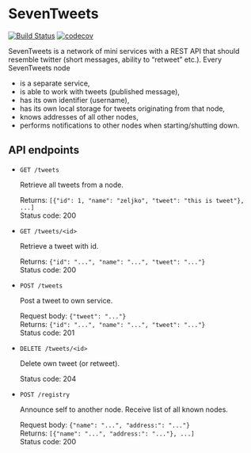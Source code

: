 # SevenTweets

[![Build Status](https://travis-ci.org/nzp/seventweets.svg?branch=master)](https://travis-ci.org/nzp/seventweets)
[![codecov](https://codecov.io/gh/nzp/seventweets/branch/master/graph/badge.svg)](https://codecov.io/gh/nzp/seventweets)

SevenTweets is a network of mini services with a REST API that should resemble
twitter (short messages, ability to “retweet” etc.).  Every SevenTweets node

*  is a separate service,
*  is able to work with tweets (published message),
*  has its own identifier (username),
*  has its own local storage for tweets originating from that node,
*  knows addresses of all other nodes,
*  performs notifications to other nodes when starting/shutting down.


## API endpoints

*  `GET /tweets`

    Retrieve all tweets from a node.

    Returns: `[{"id": 1, "name": "zeljko", "tweet": "this is tweet"}, ...]`  
    Status code: 200

*  `GET /tweets/<id>`

    Retrieve a tweet with id.

    Returns: `{"id": "...", "name": "...", "tweet": "..."}`  
    Status code: 200

*  `POST /tweets`

    Post a tweet to own service.

    Request body: `{"tweet": "..."}`  
    Returns: `{"id": "...", "name": "...", "tweet": "..."}`  
    Status code: 201

*  `DELETE /tweets/<id>`

    Delete own tweet (or retweet).

    Status code: 204

*  `POST /registry` 

    Announce self to another node.  Receive list of all known nodes.
    
    Request body: `{"name": "...", "address:": "..."}`  
    Returns: `[{"name": "...", "address:": "..."}, ...]`  
    Status code: 200
